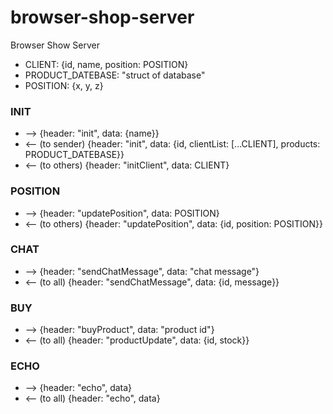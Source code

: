 # browser-shop-server
Browser Show Server

* CLIENT: {id, name, position: POSITION}
* PRODUCT_DATEBASE: "struct of database"
* POSITION: {x, y, z}

### INIT
* --> {header: "init", data: {name}}
* <-- (to sender) {header: "init", data: {id, clientList: [...CLIENT], products: PRODUCT_DATEBASE}}
* <-- (to others) {header: "initClient", data: CLIENT}

### POSITION
* --> {header: "updatePosition", data: POSITION}
* <-- (to others) {header: "updatePosition", data: {id, position: POSITION}}

### CHAT
* --> {header: "sendChatMessage", data: "chat message"}
* <-- (to all) {header: "sendChatMessage", data: {id, message}}

### BUY
* --> {header: "buyProduct", data: "product id"}
* <-- (to all) {header: "productUpdate", data: {id, stock}}

### ECHO
* --> {header: "echo", data}
* <-- (to all) {header: "echo", data}
